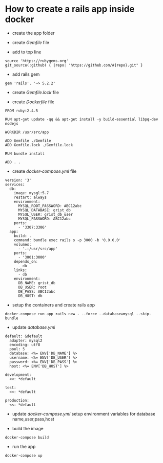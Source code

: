 # How to create a rails app inside docker
- create the app folder

- create *Gemfile* file

- add to top line
```
source 'https://rubygems.org'
git_source(:github) { |repo| "https://github.com/#{repo}.git" }
```

- add rails gem
```
gem 'rails', '~> 5.2.2'
```

- create *Gemfile.lock* file

- create *Dockerfile* file
```
FROM ruby:2.4.5

RUN apt-get update -qq && apt-get install -y build-essential libpq-dev nodejs

WORKDIR /usr/src/app

ADD Gemfile ./Gemfile
ADD Gemfile.lock ./Gemfile.lock

RUN bundle install

ADD . .
```

- create *docker-compose.yml* file
```
version: '3'
services:
  db:
    image: mysql:5.7
    restart: always
    environment:
      MYSQL_ROOT_PASSWORD: ABC12abc
      MYSQL_DATABASE: grist_db
      MYSQL_USER: grist_db_user
      MYSQL_PASSWORD: ABC12abc
    ports:
      - '3307:3306'
  app:
    build: .
    command: bundle exec rails s -p 3000 -b '0.0.0.0'
    volumes:
      - '.:/usr/src/app'
    ports:
      - '3001:3000'
    depends_on:
      - db
    links:
      - db
    environment:
      DB_NAME: grist_db
      DB_USER: root
      DB_PASS: ABC12abc
      DB_HOST: db

```

- setup the containers and create rails app
```
docker-compose run app rails new . --force --database=mysql --skip-bundle
```

- update *database.yml*
```
default: &default
  adapter: mysql2
  encoding: utf8
  pool: 5
  database: <%= ENV['DB_NAME'] %>
  username: <%= ENV['DB_USER'] %>
  password: <%= ENV['DB_PASS'] %>
  host: <%= ENV['DB_HOST'] %>

development:
  <<: *default

test:
  <<: *default

production:
  <<: *default
```

- update *docker-compose.yml* setup environment variables for database name,user,pass,host

- build the image
```
docker-compose build
```

- run the app
```
docker-compose up
```





